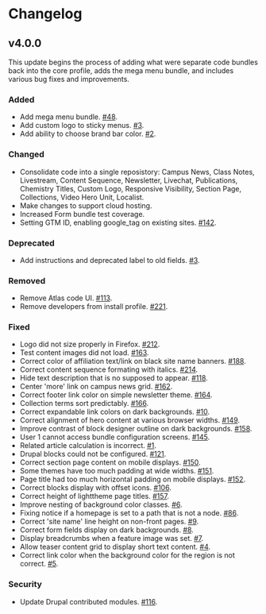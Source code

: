 # Changelog

## v4.0.0

This update begins the process of adding what were separate code bundles back into the core profile, adds the mega menu bundle, and includes various bug fixes and improvements.

### Added

* Add mega menu bundle. [#48](https://github.com/CuBoulder/express_mono/issues/48).
* Add custom logo to sticky menus. [#3](https://github.com/CuBoulder/express_mono/issues/3).
* Add ability to choose brand bar color. [#2](https://github.com/CuBoulder/express_mono/issues/2).

### Changed

* Consolidate code into a single reposistory: Campus News, Class Notes, Livestream, Content Sequence, Newsletter, Livechat, Publications, Chemistry Titles, Custom Logo, Responsive Visibility, Section Page, Collections, Video Hero Unit, Localist.
* Make changes to support cloud hosting.
* Increased Form bundle test coverage.
* Setting GTM ID, enabling google_tag on existing sites. [#142](https://github.com/CuBoulder/express_mono/issues/142).

### Deprecated

* Add instructions and deprecated label to old fields. [#3](https://github.com/CuBoulder/express_mono/issues/3).

### Removed

* Remove Atlas code UI. [#113](https://github.com/CuBoulder/express_mono/issues/113).
* Remove developers from install profile. [#221](https://github.com/CuBoulder/express_mono/issues/221).

### Fixed

* Logo did not size properly in Firefox. [#212](https://github.com/CuBoulder/express_mono/issues/212).
* Test content images did not load. [#163](https://github.com/CuBoulder/express_mono/issues/163).
* Correct color of affiliation text/link on black site name banners. [#188](https://github.com/CuBoulder/express_mono/issue/188s).
* Correct content sequence formating with italics. [#214](https://github.com/CuBoulder/express_mono/issues/214).
* Hide text description that is no supposed to appear. [#118](https://github.com/CuBoulder/express_mono/issues/118).
* Center 'more' link on campus news grid. [#162](https://github.com/CuBoulder/express_mono/issues/162).
* Correct footer link color on simple newsletter theme. [#164](https://github.com/CuBoulder/express_mono/issues/164).
* Collection terms sort predictably. [#166](https://github.com/CuBoulder/express_mono/issues/166).
* Correct expandable link colors on dark backgrounds. [#10](https://github.com/CuBoulder/express_mono/issues/10).
* Correct alignment of hero content at various browser widths. [#149](https://github.com/CuBoulder/express_mono/issues/149).
* Improve contrast of block designer outline on dark backgrounds. [#158](https://github.com/CuBoulder/express_mono/issues/158).
* User 1 cannot access bundle configuration screens. [#145](https://github.com/CuBoulder/express_mono/issues/145).
* Related article calculation is incorrect. [#1](https://github.com/CuBoulder/express_mono/issues/1).
* Drupal blocks could not be configured. [#121](https://github.com/CuBoulder/express_mono/issues/121).
* Correct section page content on mobile displays. [#150](https://github.com/CuBoulder/express_mono/issues/150).
* Some themes have too much padding at wide widths. [#151](https://github.com/CuBoulder/express_mono/issues/151).
* Page title had too much horizontal padding on mobile displays. [#152](https://github.com/CuBoulder/express_mono/issues/152).
* Correct blocks display with offset icons. [#106](https://github.com/CuBoulder/express_mono/issues/106).
* Correct height of lighttheme page titles. [#157](https://github.com/CuBoulder/express_mono/issues/157).
* Improve nesting of background color classes. [#6](https://github.com/CuBoulder/express_mono/issues/6).
* Fixing notice if a homepage is set to a path that is not a node. [#86](https://github.com/CuBoulder/express_mono/issues/86).
* Correct 'site name' line height on non-front pages. [#9](https://github.com/CuBoulder/express_mono/issues/9).
* Correct form fields display on dark backgrounds. [#8](https://github.com/CuBoulder/express_mono/issues/8).
* Display breadcrumbs when a feature image was set. [#7](https://github.com/CuBoulder/express_mono/issues/7).
* Allow teaser content grid to display short text content. [#4](https://github.com/CuBoulder/express_mono/issues/4).
* Correct link color when the background color for the region is not correct. [#5](https://github.com/CuBoulder/express_mon/5o/issues).

### Security

* Update Drupal contributed modules. [#116](https://github.com/CuBoulder/express_mono/issues/116).
